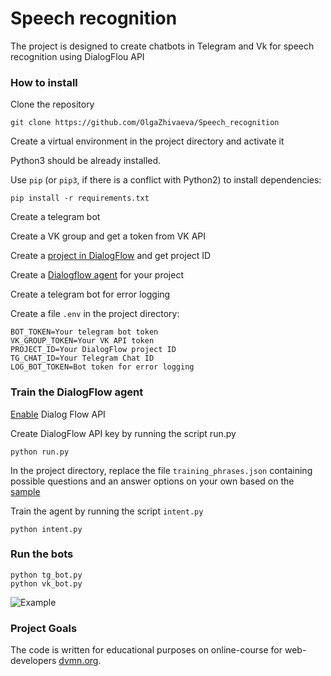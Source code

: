 # Speech recognition

The project is designed to create chatbots in Telegram and Vk for speech recognition
using DialogFlou API

### How to install

Clone the repository
```commandline
git clone https://github.com/OlgaZhivaeva/Speech_recognition
```

Create a virtual environment in the project directory and activate it

Python3 should be already installed.

Use `pip` (or `pip3`, if there is a conflict with Python2) to install dependencies:
```commandline
pip install -r requirements.txt
```

Create a telegram bot

Create a VK group and get a token from VK API

Create a [project in DialogFlow](https://cloud.google.com/dialogflow/es/docs/quick/setup) and get project ID

Create a [Dialogflow agent](https://cloud.google.com/dialogflow/es/docs/quick/build-agent) for your project

Create a telegram bot for error logging

Create a file `.env` in the project directory:

```commandline
BOT_TOKEN=Your telegram bot token
VK_GROUP_TOKEN=Your VK API token
PROJECT_ID=Your DialogFlow project ID
TG_CHAT_ID=Your Telegram Chat ID
LOG_BOT_TOKEN=Bot token for error logging
```

### Train the DialogFlow agent

[Enable](https://cloud.google.com/dialogflow/es/docs/quick/setup#api) Dialog Flow API

Create DialogFlow API key by running the script run.py
```commandline
python run.py
```

In the project directory, replace the file `training_phrases.json` containing possible questions and
an answer options on your own based on the [sample](https://github.com/OlgaZhivaeva/Speech_recognition/blob/main/training_phrases.json)

Train the agent by running the script `intent.py`
```commandline
python intent.py
```

### Run the bots

```commandline
python tg_bot.py
python vk_bot.py
```

![Example](demo_tg_bot_gif)


### Project Goals

The code is written for educational purposes on online-course for web-developers [dvmn.org](https://dvmn.org/).